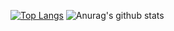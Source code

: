 [![Top Langs](https://github-readme-stats.vercel.app/api/top-langs/?username=rizkikurniaa&layout=compact)](https://github.com/rizkikurniaa/github-readme-stats) ![Anurag's github stats](https://github-readme-stats.vercel.app/api?username=rizkikurniaa&show_icons=true&theme=radical)